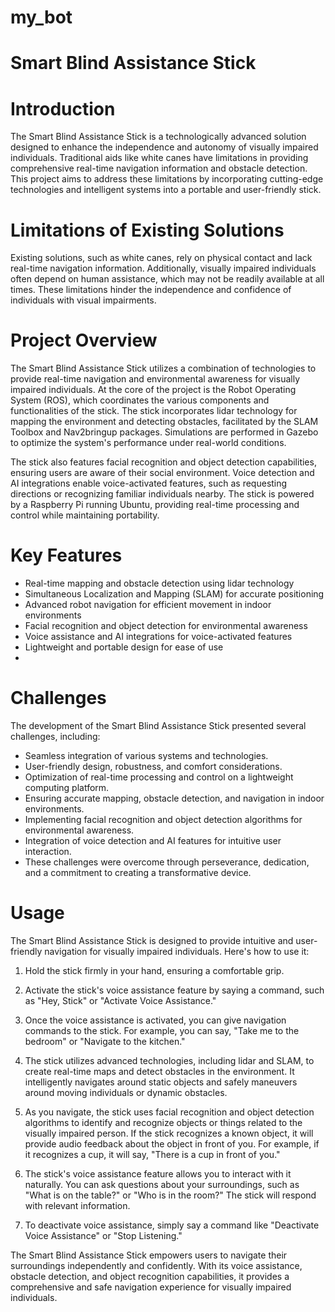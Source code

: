 # my_bot
# Smart Blind Assistance Stick
# Introduction
The Smart Blind Assistance Stick is a technologically advanced solution designed to enhance the independence and autonomy of visually impaired individuals. Traditional aids like white canes have limitations in providing comprehensive real-time navigation information and obstacle detection. This project aims to address these limitations by incorporating cutting-edge technologies and intelligent systems into a portable and user-friendly stick.

# Limitations of Existing Solutions
Existing solutions, such as white canes, rely on physical contact and lack real-time navigation information. Additionally, visually impaired individuals often depend on human assistance, which may not be readily available at all times. These limitations hinder the independence and confidence of individuals with visual impairments.

# Project Overview
The Smart Blind Assistance Stick utilizes a combination of technologies to provide real-time navigation and environmental awareness for visually impaired individuals. At the core of the project is the Robot Operating System (ROS), which coordinates the various components and functionalities of the stick. The stick incorporates lidar technology for mapping the environment and detecting obstacles, facilitated by the SLAM Toolbox and Nav2bringup packages. Simulations are performed in Gazebo to optimize the system's performance under real-world conditions.

The stick also features facial recognition and object detection capabilities, ensuring users are aware of their social environment. Voice detection and AI integrations enable voice-activated features, such as requesting directions or recognizing familiar individuals nearby. The stick is powered by a Raspberry Pi running Ubuntu, providing real-time processing and control while maintaining portability.

# Key Features
- Real-time mapping and obstacle detection using lidar technology
- Simultaneous Localization and Mapping (SLAM) for accurate positioning
- Advanced robot navigation for efficient movement in indoor environments
- Facial recognition and object detection for environmental awareness
- Voice assistance and AI integrations for voice-activated features
- Lightweight and portable design for ease of use
- 
# Challenges
The development of the Smart Blind Assistance Stick presented several challenges, including:

- Seamless integration of various systems and technologies.
- User-friendly design, robustness, and comfort considerations.
- Optimization of real-time processing and control on a lightweight computing platform.
- Ensuring accurate mapping, obstacle detection, and navigation in indoor environments.
- Implementing facial recognition and object detection algorithms for environmental awareness.
- Integration of voice detection and AI features for intuitive user interaction.
- These challenges were overcome through perseverance, dedication, and a commitment to creating a transformative device.

# Usage
The Smart Blind Assistance Stick is designed to provide intuitive and user-friendly navigation for visually impaired individuals. Here's how to use it:

1) Hold the stick firmly in your hand, ensuring a comfortable grip.

2) Activate the stick's voice assistance feature by saying a command, such as "Hey, Stick" or "Activate Voice Assistance."

3) Once the voice assistance is activated, you can give navigation commands to the stick. For example, you can say, "Take me to the bedroom" or "Navigate to the kitchen."

4) The stick utilizes advanced technologies, including lidar and SLAM, to create real-time maps and detect obstacles in the environment. It intelligently navigates around static objects and safely maneuvers around moving individuals or dynamic obstacles.

5) As you navigate, the stick uses facial recognition and object detection algorithms to identify and recognize objects or things related to the visually impaired person. If the stick recognizes a known object, it will provide audio feedback about the object in front of you. For example, if it recognizes a cup, it will say, "There is a cup in front of you."

6) The stick's voice assistance feature allows you to interact with it naturally. You can ask questions about your surroundings, such as "What is on the table?" or "Who is in the room?" The stick will respond with relevant information.

7) To deactivate voice assistance, simply say a command like "Deactivate Voice Assistance" or "Stop Listening."

The Smart Blind Assistance Stick empowers users to navigate their surroundings independently and confidently. With its voice assistance, obstacle detection, and object recognition capabilities, it provides a comprehensive and safe navigation experience for visually impaired individuals.
